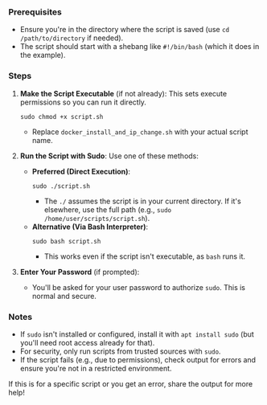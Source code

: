 ### Prerequisites
- Ensure you're in the directory where the script is saved (use `cd /path/to/directory` if needed).
- The script should start with a shebang like `#!/bin/bash` (which it does in the example).

### Steps
1. **Make the Script Executable** (if not already):
   This sets execute permissions so you can run it directly.
   ```
   sudo chmod +x script.sh
   ```
   - Replace `docker_install_and_ip_change.sh` with your actual script name.

2. **Run the Script with Sudo**:
   Use one of these methods:
   - **Preferred (Direct Execution)**:
     ```
     sudo ./script.sh
     ```
     - The `./` assumes the script is in your current directory. If it's elsewhere, use the full path (e.g., `sudo /home/user/scripts/script.sh`).
   - **Alternative (Via Bash Interpreter)**:
     ```
     sudo bash script.sh
     ```
     - This works even if the script isn't executable, as `bash` runs it.

3. **Enter Your Password** (if prompted):
   - You'll be asked for your user password to authorize `sudo`. This is normal and secure.

### Notes
- If `sudo` isn't installed or configured, install it with `apt install sudo` (but you'll need root access already for that).
- For security, only run scripts from trusted sources with `sudo`.
- If the script fails (e.g., due to permissions), check output for errors and ensure you're not in a restricted environment.

If this is for a specific script or you get an error, share the output for more help!
